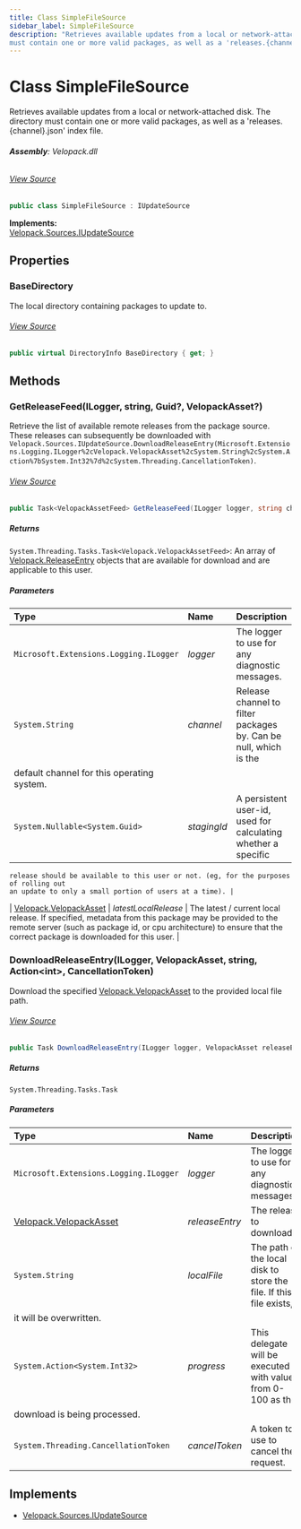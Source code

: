 ```yaml
---
title: Class SimpleFileSource
sidebar_label: SimpleFileSource
description: "Retrieves available updates from a local or network-attached disk. The directory
must contain one or more valid packages, as well as a 'releases.{channel}.json' index file."
---
```

# Class SimpleFileSource
Retrieves available updates from a local or network-attached disk. The directory
must contain one or more valid packages, as well as a 'releases.{channel}.json' index file.

###### **Assembly**: Velopack.dll
###### [View Source](https://github.com/velopack/velopack.git/blob/master/src/Velopack/Sources/SimpleFileSource.cs#L15)
```csharp title="Declaration"
public class SimpleFileSource : IUpdateSource
```
**Implements:**  
[Velopack.Sources.IUpdateSource](../Velopack.Sources/IUpdateSource)

## Properties
### BaseDirectory
The local directory containing packages to update to.
###### [View Source](https://github.com/velopack/velopack.git/blob/master/src/Velopack/Sources/SimpleFileSource.cs#L18)
```csharp title="Declaration"
public virtual DirectoryInfo BaseDirectory { get; }
```
## Methods
### GetReleaseFeed(ILogger, string, Guid?, VelopackAsset?)
Retrieve the list of available remote releases from the package source. These releases
can subsequently be downloaded with `Velopack.Sources.IUpdateSource.DownloadReleaseEntry(Microsoft.Extensions.Logging.ILogger%2cVelopack.VelopackAsset%2cSystem.String%2cSystem.Action%7bSystem.Int32%7d%2cSystem.Threading.CancellationToken)`.
###### [View Source](https://github.com/velopack/velopack.git/blob/master/src/Velopack/Sources/SimpleFileSource.cs#L27)
```csharp title="Declaration"
public Task<VelopackAssetFeed> GetReleaseFeed(ILogger logger, string channel, Guid? stagingId = null, VelopackAsset? latestLocalRelease = null)
```

##### Returns

`System.Threading.Tasks.Task<Velopack.VelopackAssetFeed>`: An array of [Velopack.ReleaseEntry](../Velopack/ReleaseEntry) objects that are available for download
    and are applicable to this user.
##### Parameters

| Type | Name | Description |
|:--- |:--- |:--- |
| `Microsoft.Extensions.Logging.ILogger` | *logger* | The logger to use for any diagnostic messages. |
| `System.String` | *channel* | Release channel to filter packages by. Can be null, which is the 
    default channel for this operating system. |
| `System.Nullable<System.Guid>` | *stagingId* | A persistent user-id, used for calculating whether a specific
    release should be available to this user or not. (eg, for the purposes of rolling out
    an update to only a small portion of users at a time). |
| [Velopack.VelopackAsset](../Velopack/VelopackAsset) | *latestLocalRelease* | The latest / current local release. If specified,
    metadata from this package may be provided to the remote server (such as package id,
    or cpu architecture) to ensure that the correct package is downloaded for this user. |

### DownloadReleaseEntry(ILogger, VelopackAsset, string, Action&lt;int&gt;, CancellationToken)
Download the specified [Velopack.VelopackAsset](../Velopack/VelopackAsset) to the provided local file path.
###### [View Source](https://github.com/velopack/velopack.git/blob/master/src/Velopack/Sources/SimpleFileSource.cs#L67)
```csharp title="Declaration"
public Task DownloadReleaseEntry(ILogger logger, VelopackAsset releaseEntry, string localFile, Action<int> progress, CancellationToken cancelToken)
```

##### Returns

`System.Threading.Tasks.Task`

##### Parameters

| Type | Name | Description |
|:--- |:--- |:--- |
| `Microsoft.Extensions.Logging.ILogger` | *logger* | The logger to use for any diagnostic messages. |
| [Velopack.VelopackAsset](../Velopack/VelopackAsset) | *releaseEntry* | The release to download. |
| `System.String` | *localFile* | The path on the local disk to store the file. If this file exists,
    it will be overwritten. |
| `System.Action<System.Int32>` | *progress* | This delegate will be executed with values from 0-100 as the
    download is being processed. |
| `System.Threading.CancellationToken` | *cancelToken* | A token to use to cancel the request. |


## Implements

* [Velopack.Sources.IUpdateSource](../Velopack.Sources/IUpdateSource)
